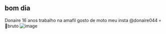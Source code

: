## bom dia 
Donaire
16 anos
trabalho na amafil
gosto de moto
meu insta @donaire044
💀
🤠bruto
![image](https://github.com/user-attachments/assets/cf819f1c-457a-4f26-8220-5b2ab7fc1153)


